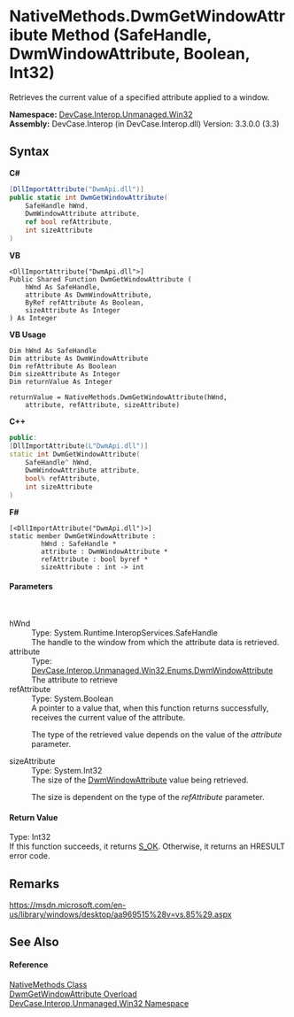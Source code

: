 # NativeMethods.DwmGetWindowAttribute Method (SafeHandle, DwmWindowAttribute, Boolean, Int32)
 

Retrieves the current value of a specified attribute applied to a window.

**Namespace:**&nbsp;<a href="N_DevCase_Interop_Unmanaged_Win32">DevCase.Interop.Unmanaged.Win32</a><br />**Assembly:**&nbsp;DevCase.Interop (in DevCase.Interop.dll) Version: 3.3.0.0 (3.3)

## Syntax

**C#**<br />
``` C#
[DllImportAttribute("DwmApi.dll")]
public static int DwmGetWindowAttribute(
	SafeHandle hWnd,
	DwmWindowAttribute attribute,
	ref bool refAttribute,
	int sizeAttribute
)
```

**VB**<br />
``` VB
<DllImportAttribute("DwmApi.dll">]
Public Shared Function DwmGetWindowAttribute ( 
	hWnd As SafeHandle,
	attribute As DwmWindowAttribute,
	ByRef refAttribute As Boolean,
	sizeAttribute As Integer
) As Integer
```

**VB Usage**<br />
``` VB Usage
Dim hWnd As SafeHandle
Dim attribute As DwmWindowAttribute
Dim refAttribute As Boolean
Dim sizeAttribute As Integer
Dim returnValue As Integer

returnValue = NativeMethods.DwmGetWindowAttribute(hWnd, 
	attribute, refAttribute, sizeAttribute)
```

**C++**<br />
``` C++
public:
[DllImportAttribute(L"DwmApi.dll")]
static int DwmGetWindowAttribute(
	SafeHandle^ hWnd, 
	DwmWindowAttribute attribute, 
	bool% refAttribute, 
	int sizeAttribute
)
```

**F#**<br />
``` F#
[<DllImportAttribute("DwmApi.dll")>]
static member DwmGetWindowAttribute : 
        hWnd : SafeHandle * 
        attribute : DwmWindowAttribute * 
        refAttribute : bool byref * 
        sizeAttribute : int -> int 

```


#### Parameters
&nbsp;<dl><dt>hWnd</dt><dd>Type: System.Runtime.InteropServices.SafeHandle<br />The handle to the window from which the attribute data is retrieved.</dd><dt>attribute</dt><dd>Type: <a href="T_DevCase_Interop_Unmanaged_Win32_Enums_DwmWindowAttribute">DevCase.Interop.Unmanaged.Win32.Enums.DwmWindowAttribute</a><br />The attribute to retrieve</dd><dt>refAttribute</dt><dd>Type: System.Boolean<br />A pointer to a value that, when this function returns successfully, receives the current value of the attribute. 

 The type of the retrieved value depends on the value of the *attribute* parameter.</dd><dt>sizeAttribute</dt><dd>Type: System.Int32<br />The size of the <a href="T_DevCase_Interop_Unmanaged_Win32_Enums_DwmWindowAttribute">DwmWindowAttribute</a> value being retrieved. 

 The size is dependent on the type of the *refAttribute* parameter.</dd></dl>

#### Return Value
Type: Int32<br />If this function succeeds, it returns <a href="T_DevCase_Interop_Unmanaged_Win32_Enums_HResult">S_OK</a>. Otherwise, it returns an HRESULT error code.

## Remarks
<a href="https://msdn.microsoft.com/en-us/library/windows/desktop/aa969515%28v=vs.85%29.aspx" target="_blank">https://msdn.microsoft.com/en-us/library/windows/desktop/aa969515%28v=vs.85%29.aspx</a>

## See Also


#### Reference
<a href="T_DevCase_Interop_Unmanaged_Win32_NativeMethods">NativeMethods Class</a><br /><a href="Overload_DevCase_Interop_Unmanaged_Win32_NativeMethods_DwmGetWindowAttribute">DwmGetWindowAttribute Overload</a><br /><a href="N_DevCase_Interop_Unmanaged_Win32">DevCase.Interop.Unmanaged.Win32 Namespace</a><br />